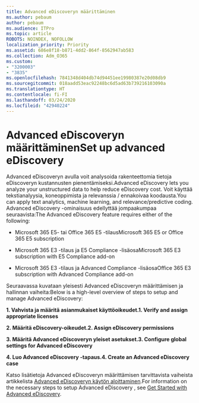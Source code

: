```yaml
---
title: Advanced eDiscoveryn määrittäminen
ms.author: pebaum
author: pebaum
ms.audience: ITPro
ms.topic: article
ROBOTS: NOINDEX, NOFOLLOW
localization_priority: Priority
ms.assetid: 686e8f18-b871-4dd2-864f-8562947ab583
ms.collection: Adm_O365
ms.custom:
- "3200003"
- "3835"
ms.openlocfilehash: 7841348d404db74d94451ee19980387e20d08db9
ms.sourcegitcommit: 018aadd53eac92248bc6d5ad63b739216103090a
ms.translationtype: HT
ms.contentlocale: fi-FI
ms.lasthandoff: 03/24/2020
ms.locfileid: "42940224"
---
```

# <a name="set-up-advanced-ediscovery"></a><span data-ttu-id="79587-102">Advanced eDiscoveryn määrittäminen</span><span class="sxs-lookup"><span data-stu-id="79587-102">Set up advanced eDiscovery</span></span>

<span data-ttu-id="79587-103">Advanced eDiscoveryn avulla voit analysoida rakenteettomia tietoja eDiscoveryn kustannusten pienentämiseksi.</span><span class="sxs-lookup"><span data-stu-id="79587-103">Advanced eDiscovery lets you analyze your unstructured data to help reduce eDiscovery cost.</span></span> <span data-ttu-id="79587-104">Voit käyttää tekstianalyysia, koneoppimista ja relevanssia / ennakoivaa koodausta.</span><span class="sxs-lookup"><span data-stu-id="79587-104">You can apply text analytics, machine learning, and relevance/predictive coding.</span></span>  <span data-ttu-id="79587-105">Advanced eDiscovery -ominaisuus edellyttää jompaakumpaa seuraavista:</span><span class="sxs-lookup"><span data-stu-id="79587-105">The Advanced eDiscovery feature requires either of the following:</span></span>

- <span data-ttu-id="79587-106">Microsoft 365 E5- tai Office 365 E5 -tilaus</span><span class="sxs-lookup"><span data-stu-id="79587-106">Microsoft 365 E5 or Office 365 E5 subscription</span></span>

- <span data-ttu-id="79587-107">Microsoft 365 E3 -tilaus ja E5 Compliance -lisäosa</span><span class="sxs-lookup"><span data-stu-id="79587-107">Microsoft 365 E3 subscription with E5 Compliance add-on</span></span>

- <span data-ttu-id="79587-108">Microsoft 365 E3 -tilaus ja Advanced Compliance -lisäosa</span><span class="sxs-lookup"><span data-stu-id="79587-108">Office 365 E3 subscription with Advanced Compliance add-on</span></span>

<span data-ttu-id="79587-109">Seuraavassa kuvataan yleisesti Advanced eDiscoveryn määrittämisen ja hallinnan vaiheita:</span><span class="sxs-lookup"><span data-stu-id="79587-109">Below is a high-level overview of steps to setup and manage Advanced eDiscovery:</span></span>

<span data-ttu-id="79587-110">**1. Vahvista ja määritä asianmukaiset käyttöoikeudet.**</span><span class="sxs-lookup"><span data-stu-id="79587-110">**1. Verify and assign appropriate licenses**</span></span>

<span data-ttu-id="79587-111">**2. Määritä eDiscovery-oikeudet.**</span><span class="sxs-lookup"><span data-stu-id="79587-111">**2. Assign eDiscovery permissions**</span></span>

<span data-ttu-id="79587-112">**3. Määritä Advanced eDiscoveryn yleiset asetukset.**</span><span class="sxs-lookup"><span data-stu-id="79587-112">**3. Configure global settings for Advanced eDiscovery**</span></span>

<span data-ttu-id="79587-113">**4. Luo Advanced eDiscovery -tapaus.**</span><span class="sxs-lookup"><span data-stu-id="79587-113">**4. Create an Advanced eDiscovery case**</span></span>

<span data-ttu-id="79587-114">Katso lisätietoja Advanced eDiscoveryn määrittämisen tarvittavista vaiheista artikkelista  [Advanced eDiscoveryn käytön aloittaminen](https://docs.microsoft.com/microsoft-365/compliance/get-started-with-advanced-ediscovery?view=o365-worldwide).</span><span class="sxs-lookup"><span data-stu-id="79587-114">For information on the necessary steps to setup Advanced eDiscovery , see  [Get Started with Advanced eDiscovery](https://docs.microsoft.com/microsoft-365/compliance/get-started-with-advanced-ediscovery?view=o365-worldwide).</span></span>
